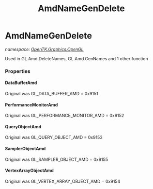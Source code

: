 ﻿---
title: AmdNameGenDelete
---

# AmdNameGenDelete
_namespace: [OpenTK.Graphics.OpenGL](N-OpenTK.Graphics.OpenGL.html)_

Used in GL.Amd.DeleteNames, GL.Amd.GenNames and 1 other function



### Properties

#### DataBufferAmd
Original was GL_DATA_BUFFER_AMD = 0x9151
#### PerformanceMonitorAmd
Original was GL_PERFORMANCE_MONITOR_AMD = 0x9152
#### QueryObjectAmd
Original was GL_QUERY_OBJECT_AMD = 0x9153
#### SamplerObjectAmd
Original was GL_SAMPLER_OBJECT_AMD = 0x9155
#### VertexArrayObjectAmd
Original was GL_VERTEX_ARRAY_OBJECT_AMD = 0x9154

